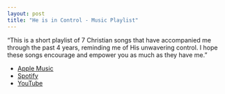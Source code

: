 ```yaml
---
layout: post
title: "He is in Control - Music Playlist"
---
```


“This is a short playlist of 7 Christian songs that have accompanied me through the past 4 years, reminding me of His unwavering control. I hope these songs encourage and empower you as much as they have me.”
- [Apple Music](https://music.apple.com/id/playlist/god-is-in-control/pl.u-xlyNNYXuGAdkkx)
- [Spotify](https://open.spotify.com/playlist/6GPwRjyKrSlg1lYsdaThy3?si=4e7511cef9d744da)
- [YouTube](https://music.youtube.com/playlist?list=PLv8qfxO9A5aACgU9qKhPYglQSblnDDCIS&si=qUmdIxB9RSALxtSR)